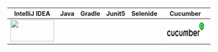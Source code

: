 | IntelliJ IDEA | Java | Gradle | Junit5 | Selenide | Cucumber |
|:------:|:----:|:----:|:------:|:------:|:------:|
| <img src="https://github.com/Vasili888-QA/Vasili-AQA/blob/master/images/cucumber1.png" width="100" height="50"> ||||| <img src="https://github.com/Vasili888-QA/Vasili-AQA/blob/master/images/cucumber.png" width="100" height="50"> |